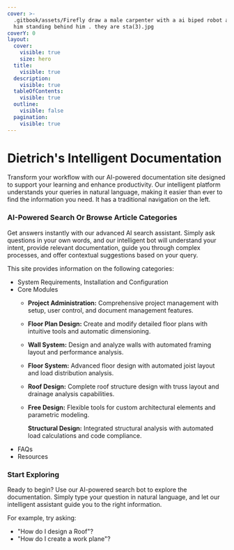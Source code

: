 ```yaml
---
cover: >-
  .gitbook/assets/Firefly draw a male carpenter with a ai biped robot assisting
  him standing behind him . they are sta(3).jpg
coverY: 0
layout:
  cover:
    visible: true
    size: hero
  title:
    visible: true
  description:
    visible: true
  tableOfContents:
    visible: true
  outline:
    visible: false
  pagination:
    visible: true
---
```


# Dietrich's Intelligent Documentation

Transform your workflow with our AI-powered documentation site designed to support your learning  and enhance productivity. Our intelligent platform understands your queries in natural language, making it easier than ever to find the information you need. It has a traditional navigation on the left.&#x20;

### AI-Powered Search  Or  Browse Article Categories

Get answers instantly with our advanced AI search assistant. Simply ask questions in your own words, and our intelligent bot will understand your intent, provide relevant documentation, guide you through complex processes, and offer contextual suggestions based on your query.

This site provides information on the following categories:

* System Requirements, Installation and Configuration
* Core Modules
  * **Project Administration:** Comprehensive project management with setup, user control, and document management features.
  * **Floor Plan Design:** Create and modify detailed floor plans with intuitive tools and automatic dimensioning.
  * **Wall System:** Design and analyze walls with automated framing layout and performance analysis.
  * **Floor System:** Advanced floor design with automated joist layout and load distribution analysis.
  * **Roof Design:** Complete roof structure design with truss layout and drainage analysis capabilities.
  *   **Free Design:** Flexible tools for custom architectural elements and parametric modeling.

      **Structural Design:** Integrated structural analysis with automated load calculations and code compliance.
* FAQs
* Resources

### Start Exploring

Ready to begin? Use our AI-powered search bot to explore the documentation. Simply type your question in natural language, and let our intelligent assistant guide you to the right information.

For example, try asking:

* "How do I design a Roof"?
* "How do I create a work plane"?

